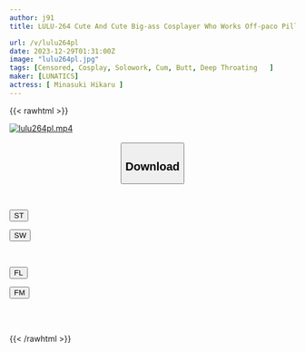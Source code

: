 ```yaml
---
author: j91
title: LULU-264 Cute And Cute Big-ass Cosplayer Who Works Off-paco Pillows Has Been Developed Into An Exmasochist Cum-swallowing Meat Urinal That Develops The Throat And Ejaculates With Tearful Eyes While Deep Throating. Hikaru Minazuki

url: /v/lulu264pl
date: 2023-12-29T01:31:00Z
image: "lulu264pl.jpg"
tags: [Censored, Cosplay, Solowork, Cum, Butt, Deep Throating	]
maker: [LUNATICS]
actress: [ Minasuki Hikaru ]
---
```



{{< rawhtml >}}

<div class="video" data-videoid="Ao2obK8PgbcX7gd">
    <a href="javascript:;">
        <img src="/v/lulu264pl/lulu264pl.jpg" width="WIDTH" height="HEIGHT" alt="lulu264pl.mp4" loading="lazy">
    </a>
</div>

<script type="text/javascript" src="https://j91.asia/asset/on-demand-st.js"></script>

<br>
  <link rel="stylesheet" href="https://j91.asia/asset/bs5.css">
  
  <center>
  <button class="btn btn-primary" type="button" data-bs-toggle="collapse" data-bs-target=".multi-collapse" aria-expanded="false" aria-controls="multiCollapseExample1 multiCollapseExample2"><h2>Download</h2></button></center>
</p>
<div class="row">
  <div class="col">
    <div class="collapse multi-collapse" id="multiCollapseExample1">
      <div class="card card-body">
	      	      <br>
<div class="buttons">  
<p><a href="https://streamtape.to/v/Ao2obK8PgbcX7gd" target="_blank"><button class="btn-hover color-3"><i class="fa fa-download"></i> ST</button></a></p>
<p><a href="https://flaswish.com/cubu68t09mi0" target="_blank"><button class="btn-hover color-2"><i class="fa fa-download"></i> SW</button></a></p></div>
    </div>
  </div>
</div>
  <div class="col">
    <div class="collapse multi-collapse" id="multiCollapseExample2">
      <div class="card card-body">
	      <br>
<div class="buttons">
<p><a href="javascript:;" target="_blank"><button class="btn-hover color-9"><i class="fa fa-download"></i> FL</button></a></p>
<p><a href="javascript:;" target="_blank"><button class="btn-hover color-8"><i class="fa fa-download"></i> FM</button></a></p></div>
<br><br>
      </div>
    </div>
  </div>
</div>

{{< /rawhtml >}}